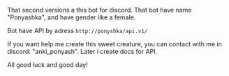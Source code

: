 That second versions a this bot for discord.
That bot have name "Ponyashka", and have gender like a female.

Bot have API by adress ```http://ponyshka/api.v1/```

If you want help me create this sweet creature, you can contact with me in discord: "anki_ponyash".
Later i create docs for API.

All good luck and good day!
